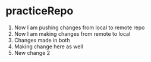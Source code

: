 # practiceRepo

1. Now I am pushing changes from local to remote repo
2. Now I am making changes from remote to local 
3. Changes made in both
3. Making change here as well
5. New change 2 
